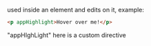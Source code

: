 used inside an element and edits on it,
example:

```html
<p appHighlight>Hover over me!</p>
```
"appHIghLight" here is a custom directive 
